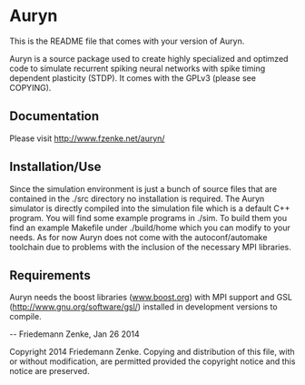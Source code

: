 Auryn 
=====

This is the README file that comes with your version of Auryn.

Auryn is a source package used to create highly specialized and optimzed code
to simulate recurrent spiking neural networks with spike timing dependent
plasticity (STDP). It comes with the GPLv3 (please see COPYING).


Documentation
-------------

Please visit http://www.fzenke.net/auryn/


Installation/Use
----------------

Since the simulation environment is just a bunch of source
files that are contained in the ./src directory no installation is required.
The Auryn simulator is directly compiled into the simulation file which is a
default C++ program. You will find some example programs in ./sim. To build
them you find an example Makefile under ./build/home which you can modify to
your needs. As for now Auryn does not come with the autoconf/automake toolchain
due to problems with the inclusion of the necessary MPI libraries.


Requirements
------------

Auryn needs the boost libraries (www.boost.org) with MPI support
and GSL (http://www.gnu.org/software/gsl/) installed in development versions to
compile.





-- Friedemann Zenke, Jan 26 2014





Copyright 2014 Friedemann Zenke.
Copying and distribution of this file, with or without modification, are
permitted provided the copyright notice and this notice are preserved.
